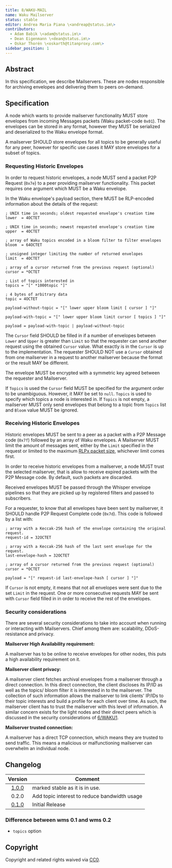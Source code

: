 ```yaml
---
title: 8/WAKU-MAIL
name: Waku Mailserver
status: stable
editor: Andrea Maria Piana \<andreap@status.im\>
contributors:
  - Adam Babik \<adam@status.im\>
  - Dean Eigenmann \<dean@status.im\>
  - Oskar Thorén \<oskarth@titanproxy.com\>
sidebar_position: 1
---
```


## Abstract

In this specification, we describe Mailservers. These are nodes responsible for archiving envelopes and delivering them to peers on-demand.

## Specification

A node which wants to provide mailserver functionality MUST store envelopes from incoming Messages packets (Waku packet-code `0x01`). The envelopes can be stored in any format, however they MUST be serialized and deserialized to the Waku envelope format.

A mailserver SHOULD store envelopes for all topics to be generally useful for any peer, however for specific use cases it MAY store envelopes for a subset of topics.

### Requesting Historic Envelopes

In order to request historic envelopes, a node MUST send a packet P2P Request (`0x7e`) to a peer providing mailserver functionality. This packet requires one argument which MUST be a Waku envelope.

In the Waku envelope's payload section, there MUST be RLP-encoded information about the details of the request:

```abnf
; UNIX time in seconds; oldest requested envelope's creation time
lower  = 4OCTET

; UNIX time in seconds; newest requested envelope's creation time
upper  = 4OCTET

; array of Waku topics encoded in a bloom filter to filter envelopes
bloom  = 64OCTET

; unsigned integer limiting the number of returned envelopes
limit  = 4OCTET

; array of a cursor returned from the previous request (optional)
cursor = *OCTET

; List of topics interested in
topics = "[" *1000topic "]"

; 4 bytes of arbitrary data
topic = 4OCTET

payload-without-topic = "[" lower upper bloom limit [ cursor ] "]"

payload-with-topic = "[" lower upper bloom limit cursor [ topics ] "]"

payload = payload-with-topic | payload-without-topic
```

The `Cursor` field SHOULD be filled in if a number of envelopes between `Lower` and `Upper` is greater than `Limit` so that the requester can send another request using the obtained `Cursor` value. What exactly is in the `Cursor` is up to the implementation. The requester SHOULD NOT use a `Cursor` obtained from one mailserver in a request to another mailserver because the format or the result MAY be different.

The envelope MUST be encrypted with a symmetric key agreed between the requester and Mailserver.

If `Topics` is used the `Cursor` field MUST be specified for the argument order to be unambiguous. However, it MAY be set to `null`. `Topics` is used to specify which topics a node is interested in. If `Topics` is not empty, a mailserver MUST only send envelopes that belong to a topic from `Topics` list and `Bloom` value MUST be ignored.

### Receiving Historic Envelopes

Historic envelopes MUST be sent to a peer as a packet with a P2P Message code (`0x7f`) followed by an array of Waku envelopes. A Mailserver MUST limit the amount of messages sent, either by the `Limit` specified in the request or limited to the maximum [RLPx packet size](./waku#maximum-packet-size), whichever limit comes first.

In order to receive historic envelopes from a mailserver, a node MUST trust the selected mailserver, that is allow to receive expired packets with the P2P Message code. By default, such packets are discarded.

Received envelopes MUST be passed through the Whisper envelope pipelines so that they are picked up by registered filters and passed to subscribers.

For a requester, to know that all envelopes have been sent by mailserver, it SHOULD handle P2P Request Complete code (`0x7d`). This code is followed by a list with:

```abnf
; array with a Keccak-256 hash of the envelope containing the original request.
request-id = 32OCTET

; array with a Keccak-256 hash of the last sent envelope for the request. 
last-envelope-hash = 32OCTET

; array of a cursor returned from the previous request (optional)
cursor = *OCTET

payload = "[" request-id last-envelope-hash [ cursor ] "]"
```

If `Cursor` is not empty, it means that not all envelopes were sent due to the set `Limit` in the request. One or more consecutive requests MAY be sent with `Cursor` field filled in in order to receive the rest of the envelopes.

### Security considerations

There are several security considerations to take into account when running or interacting with Mailservers. Chief among them are: scalability, DDoS-resistance and privacy.

**Mailserver High Availability requirement:**

A mailserver has to be online to receive envelopes for other nodes, this puts a high availability requirement on it.

**Mailserver client privacy:**

A mailserver client fetches archival envelopes from a mailserver through a direct connection. 
In this direct connection, the client discloses its IP/ID as well as the topics/ bloom filter it is interested in to the mailserver.
The collection of such information allows the mailserver to link clients' IP/IDs to their topic interests and build a profile for each client over time.
As such, the mailserver client has to trust the mailserver with this level of information.
A similar concern exists for the light nodes and their direct peers which is discussed in the security considerations of [6/WAKU1](/spec/7).

**Mailserver trusted connection:**

A mailserver has a direct TCP connection, which means they are trusted to send traffic. This means a malicious or malfunctioning mailserver can overwhelm an individual node.

## Changelog

| Version                                                                                        | Comment |
| :--------------------------------------------------------------------------------------------: | ------- |
| [1.0.0](https://github.com/vacp2p/specs/commit/bc7e75ebb2e45d2cbf6ab27352c113e666df37c8)       | marked stable as it is in use.                                                   |
| 0.2.0                                                                                          | Add topic interest to reduce bandwidth usage |
| [0.1.0](https://github.com/vacp2p/specs/blob/06d4c736c920526472a507e5d842212843a112ed/wms.md)  | Initial Release |

### Difference between wms 0.1 and wms 0.2

- `topics` option

## Copyright

Copyright and related rights waived via [CC0](https://creativecommons.org/publicdomain/zero/1.0/).
